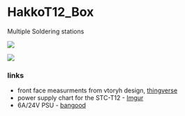 # HakkoT12_Box
Multiple Soldering stations

![](https://i.imgur.com/1L2KwNB.png)

![](https://i.imgur.com/gblocAN.png)

### links
* front face measurments from vtoryh design, [thingverse](https://www.thingiverse.com/thing:1220238)
* power supply chart for the STC-T12 - [Imgur](https://i.imgur.com/17jLxKJ.png)
* 6A/24V PSU - [bangood](https://www.banggood.com/Geekcreit-4A-To-6A-24V-Switching-Power-Supply-Board-AC-DC-Power-Module-p-969204.html)
